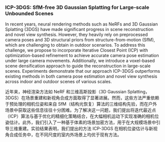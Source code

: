 ### ICP-3DGS: SfM-free 3D Gaussian Splatting for Large-scale Unbounded Scenes

In recent years, neural rendering methods such as NeRFs and 3D Gaussian Splatting (3DGS) have made significant progress in scene reconstruction and novel view synthesis. However, they heavily rely on preprocessed camera poses and 3D structural priors from structure-from-motion (SfM), which are challenging to obtain in outdoor scenarios. To address this challenge, we propose to incorporate Iterative Closest Point (ICP) with optimization-based refinement to achieve accurate camera pose estimation under large camera movements. Additionally, we introduce a voxel-based scene densification approach to guide the reconstruction in large-scale scenes. Experiments demonstrate that our approach ICP-3DGS outperforms existing methods in both camera pose estimation and novel view synthesis across indoor and outdoor scenes of various scales.

近年来，神经渲染方法如 NeRF 和三维高斯投影（3D Gaussian Splatting，3DGS）在场景重建和新视角合成方面取得了显著进展。然而，这些方法严重依赖于预处理的相机位姿和来自 SfM（结构光恢复）算法的三维结构先验，而在户外场景中获取这些信息往往十分困难。为了解决这一问题，我们提出将迭代最近点（ICP）算法与基于优化的精细化策略结合，在大幅相机运动下实现准确的相机位姿估计。此外，我们引入了一种基于体素的场景加密方法，用于在大规模场景中引导三维重建。实验结果表明，我们提出的方法 ICP-3DGS 在相机位姿估计与新视角合成任务中，在不同尺度的室内外场景上均优于现有方法。
